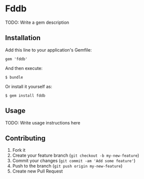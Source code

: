 # Fddb

TODO: Write a gem description

## Installation

Add this line to your application's Gemfile:

    gem 'fddb'

And then execute:

    $ bundle

Or install it yourself as:

    $ gem install fddb

## Usage

TODO: Write usage instructions here

## Contributing

1. Fork it
2. Create your feature branch (`git checkout -b my-new-feature`)
3. Commit your changes (`git commit -am 'Add some feature'`)
4. Push to the branch (`git push origin my-new-feature`)
5. Create new Pull Request
